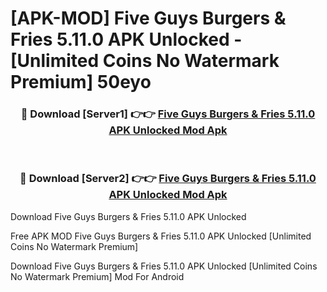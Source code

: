 # [APK-MOD] Five Guys Burgers & Fries 5.11.0 APK Unlocked - [Unlimited Coins No Watermark Premium] 50eyo



<div align="center">
<h3>🔴 Download [Server1] 👉👉 <a href="https://momento.my/?title=Five_Guys_Burgers_&_Fries_5.11.0_APK_Unlocked">Five Guys Burgers & Fries 5.11.0 APK Unlocked Mod Apk</a></h3><br>

<h3>🔴 Download [Server2] 👉👉 <a href="https://momento.my/?title=Five_Guys_Burgers_&_Fries_5.11.0_APK_Unlocked">Five Guys Burgers & Fries 5.11.0 APK Unlocked Mod Apk</a></h3>
</div>



Download Five Guys Burgers & Fries 5.11.0 APK Unlocked 

Free APK MOD Five Guys Burgers & Fries 5.11.0 APK Unlocked [Unlimited Coins No Watermark Premium]

Download Five Guys Burgers & Fries 5.11.0 APK Unlocked [Unlimited Coins No Watermark Premium] Mod For Android
